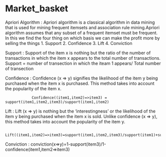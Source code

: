 # Market_basket

 Apriori Algorithm :
 Apriori algorithm is a classical algorithm in data mining that is used for mining frequent itemsets and association rule mining.Apriori algorithm assumes that any subset of a frequent itemset must be frequent.
 In this we find the four thing on which basis we can make the profit more by selling the things 
      1. Support
      2. Confidence
      3. Lift
      4. Conviction
      
Support : Support of the item x is nothing but the ratio of the number of transactions in which the item x appears to the total number of transactions.
                  Support = number of transection in which the iteam 1 appears/ Total number of transection
               
Confidence : Confidence (x => y) signifies the likelihood of the item y being purchased when the item x is purchased. This method takes into account the popularity of the item x.
              
                Confidence((item1,item2)=>item3) = support(item1,item2,item3)/support(item1,item2)
                
 Lift : Lift (x => y) is nothing but the ‘interestingness’ or the likelihood of the item y being purchased when the item x is sold. Unlike confidence (x => y), this method takes into account the popularity of the item y.
 
              Lift((item1,item2)=>item3)=support(item1,item2,item3)/support(item1)+support(item3)
              
Conviction : 
            conviction(x=>y)=1-support(item3)/1-confidence(item1,item2=>item3)
